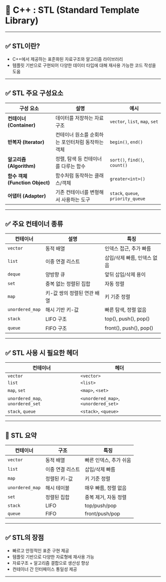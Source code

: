 
# 🌟 C++ : STL (Standard Template Library) 


---

## ✅ STL이란?

-  C++에서 제공하는 표준화된 자료구조와 알고리즘 라이브러리 
- 템플릿 기반으로 구현되어 다양한 데이터 타입에 대해 재사용 가능한 코드 작성을 도움

---

## ✅ STL 주요 구성요소

| 구성 요소 | 설명 | 예시 |
|-----------|------|------|
| **컨테이너 (Container)** | 데이터를 저장하는 자료구조 | `vector`, `list`, `map`, `set` |
| **반복자 (Iterator)** | 컨테이너 원소를 순회하는 포인터처럼 동작하는 객체 | `begin()`, `end()` |
| **알고리즘 (Algorithm)** | 정렬, 탐색 등 컨테이너를 다루는 함수 | `sort()`, `find()`, `count()` |
| **함수 객체 (Function Object)** | 함수처럼 동작하는 클래스/객체 | `greater<int>()` |
| **어댑터 (Adapter)** | 기존 컨테이너를 변형해서 사용하는 도구 | `stack`, `queue`, `priority_queue` |

---

## ✅ 주요 컨테이너 종류

| 컨테이너 | 설명 | 특징 |
|----------|------|------|
| `vector` | 동적 배열 | 인덱스 접근, 추가 빠름 |
| `list` | 이중 연결 리스트 | 삽입/삭제 빠름, 인덱스 없음 |
| `deque` | 양방향 큐 | 앞뒤 삽입/삭제 용이 |
| `set` | 중복 없는 정렬된 집합 | 자동 정렬 |
| `map` | 키-값 쌍의 정렬된 연관 배열 | 키 기준 정렬 |
| `unordered_map` | 해시 기반 키-값 | 빠른 탐색, 정렬 없음 |
| `stack` | LIFO 구조 | top(), push(), pop() |
| `queue` | FIFO 구조 | front(), push(), pop() |

---

## ✅ STL 사용 시 필요한 헤더

| 컨테이너 | 헤더 |
|----------|------|
| `vector` | `<vector>` |
| `list` | `<list>` |
| `map`, `set` | `<map>`, `<set>` |
| `unordered_map`, `unordered_set` | `<unordered_map>`, `<unordered_set>` |
| `stack`, `queue` | `<stack>`, `<queue>` |

---

## 🧠 STL  요약

| 컨테이너 | 구조 | 특징 |
|----------|------|------|
| `vector` | 동적 배열 | 빠른 인덱스, 추가 쉬움 |
| `list` | 이중 연결 리스트 | 삽입/삭제 빠름 |
| `map` | 정렬된 키-값 | 키 기준 정렬 |
| `unordered_map` | 해시 테이블 | 매우 빠름, 정렬 없음 |
| `set` | 정렬된 집합 | 중복 제거, 자동 정렬 |
| `stack` | LIFO | top/push/pop |
| `queue` | FIFO | front/push/pop |

---


## ✅ STL의 장점

- 빠르고 안정적인 표준 구현 제공
- 템플릿 기반으로 다양한 자료형에 재사용 가능
- 자료구조 + 알고리즘 결합으로 생산성 향상
- 컨테이너 간 인터페이스 통일성 제공

---

